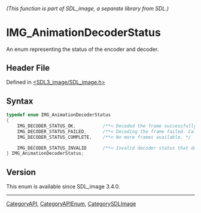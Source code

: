 ###### (This function is part of SDL_image, a separate library from SDL.)
# IMG_AnimationDecoderStatus

An enum representing the status of the encoder and decoder.

## Header File

Defined in [<SDL3_image/SDL_image.h>](https://github.com/libsdl-org/SDL_image/blob/main/include/SDL3_image/SDL_image.h)

## Syntax

```c
typedef enum IMG_AnimationDecoderStatus
{
    IMG_DECODER_STATUS_OK,          /**< Decoded the frame successfully. */
    IMG_DECODER_STATUS_FAILED,      /**< Decoding the frame failed. Call SDL_GetError for more information. */
    IMG_DECODER_STATUS_COMPLETE,    /**< No more frames available. */

    IMG_DECODER_STATUS_INVALID      /**< Invalid decoder status that does not represent any valid status. */
} IMG_AnimationDecoderStatus;
```

## Version

This enum is available since SDL_image 3.4.0.

----
[CategoryAPI](CategoryAPI), [CategoryAPIEnum](CategoryAPIEnum), [CategorySDLImage](CategorySDLImage)

